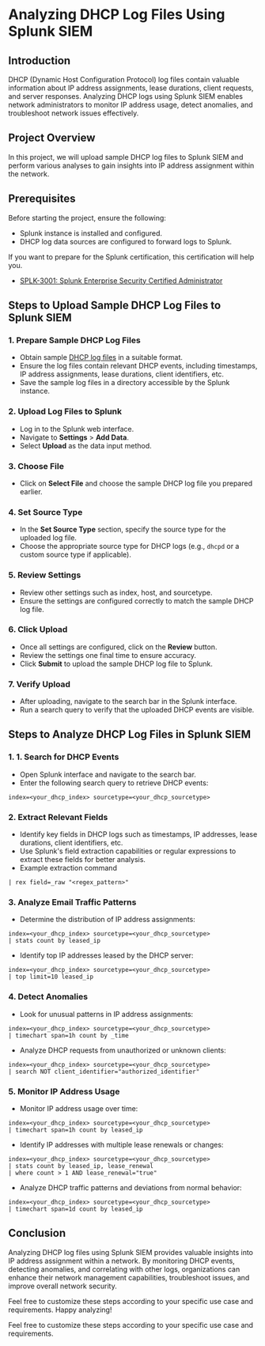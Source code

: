 # Analyzing DHCP Log Files Using Splunk SIEM

## Introduction
DHCP (Dynamic Host Configuration Protocol) log files contain valuable information about IP address assignments, lease durations, client requests, and server responses. Analyzing DHCP logs using Splunk SIEM enables network administrators to monitor IP address usage, detect anomalies, and troubleshoot network issues effectively.

## Project Overview
In this project, we will upload sample DHCP log files to Splunk SIEM and perform various analyses to gain insights into IP address assignment within the network.

## Prerequisites
Before starting the project, ensure the following:
- Splunk instance is installed and configured.
- DHCP log data sources are configured to forward logs to Splunk.

If you want to prepare for the Splunk certification, this certification will help you.

- [SPLK-3001: Splunk Enterprise Security Certified Administrator](https://www.certfun.com/splunk/splk-3001-splunk-enterprise-security-certified-admin)

## Steps to Upload Sample DHCP Log Files to Splunk SIEM

### 1. Prepare Sample DHCP Log Files
- Obtain sample [DHCP log files](https://www.secrepo.com/maccdc2012/dhcp.log.gz) in a suitable format.
- Ensure the log files contain relevant DHCP events, including timestamps, IP address assignments, lease durations, client identifiers, etc.
- Save the sample log files in a directory accessible by the Splunk instance.

### 2. Upload Log Files to Splunk
- Log in to the Splunk web interface.
- Navigate to **Settings** > **Add Data**.
- Select **Upload** as the data input method.

### 3. Choose File
- Click on **Select File** and choose the sample DHCP log file you prepared earlier.

### 4. Set Source Type
- In the **Set Source Type** section, specify the source type for the uploaded log file.
- Choose the appropriate source type for DHCP logs (e.g., `dhcpd` or a custom source type if applicable).

### 5. Review Settings
- Review other settings such as index, host, and sourcetype.
- Ensure the settings are configured correctly to match the sample DHCP log file.

### 6. Click Upload
- Once all settings are configured, click on the **Review** button.
- Review the settings one final time to ensure accuracy.
- Click **Submit** to upload the sample DHCP log file to Splunk.

### 7. Verify Upload
- After uploading, navigate to the search bar in the Splunk interface.
- Run a search query to verify that the uploaded DHCP events are visible.

## Steps to Analyze DHCP Log Files in Splunk SIEM


### 1. 1. Search for DHCP Events
- Open Splunk interface and navigate to the search bar.
- Enter the following search query to retrieve DHCP events:
```
index=<your_dhcp_index> sourcetype=<your_dhcp_sourcetype>
```

### 2. Extract Relevant Fields
- Identify key fields in DHCP logs such as timestamps, IP addresses, lease durations, client identifiers, etc.
- Use Splunk's field extraction capabilities or regular expressions to extract these fields for better analysis.
- Example extraction command
```
| rex field=_raw "<regex_pattern>"

```

### 3. Analyze Email Traffic Patterns
- Determine the distribution of IP address assignments:
```
index=<your_dhcp_index> sourcetype=<your_dhcp_sourcetype>
| stats count by leased_ip
```
- Identify top IP addresses leased by the DHCP server:
```
index=<your_dhcp_index> sourcetype=<your_dhcp_sourcetype>
| top limit=10 leased_ip
```

### 4. Detect Anomalies
- Look for unusual patterns in IP address assignments:
```
index=<your_dhcp_index> sourcetype=<your_dhcp_sourcetype>
| timechart span=1h count by _time
```

- Analyze DHCP requests from unauthorized or unknown clients:
```
index=<your_dhcp_index> sourcetype=<your_dhcp_sourcetype>
| search NOT client_identifier="authorized_identifier"
```

### 5. Monitor IP Address Usage
- Monitor IP address usage over time:
```
index=<your_dhcp_index> sourcetype=<your_dhcp_sourcetype>
| timechart span=1h count by leased_ip
```
- Identify IP addresses with multiple lease renewals or changes:
```
index=<your_dhcp_index> sourcetype=<your_dhcp_sourcetype>
| stats count by leased_ip, lease_renewal
| where count > 1 AND lease_renewal="true"
```
- Analyze DHCP traffic patterns and deviations from normal behavior:
```
index=<your_dhcp_index> sourcetype=<your_dhcp_sourcetype>
| timechart span=1d count by leased_ip
```



## Conclusion
Analyzing DHCP log files using Splunk SIEM provides valuable insights into IP address assignment within a network. By monitoring DHCP events, detecting anomalies, and correlating with other logs, organizations can enhance their network management capabilities, troubleshoot issues, and improve overall network security.

Feel free to customize these steps according to your specific use case and requirements. Happy analyzing!

Feel free to customize these steps according to your specific use case and requirements. 

